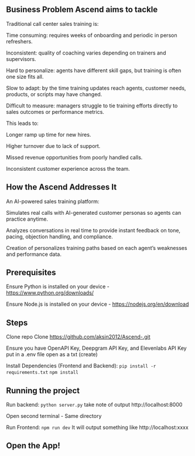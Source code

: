 ## Business Problem Ascend aims to tackle
Traditional call center sales training is:

Time consuming: requires weeks of onboarding and periodic in person refreshers.

Inconsistent: quality of coaching varies depending on trainers and supervisors.

Hard to personalize: agents have different skill gaps, but training is often one size fits all.

Slow to adapt: by the time training updates reach agents, customer needs, products, or scripts may have changed.

Difficult to measure: managers struggle to tie training efforts directly to sales outcomes or performance metrics.

This leads to:

Longer ramp up time for new hires.

Higher turnover due to lack of support.

Missed revenue opportunities from poorly handled calls.

Inconsistent customer experience across the team.

## How the Ascend Addresses It
An AI-powered sales training platform:

Simulates real calls with AI-generated customer personas so agents can practice anytime.

Analyzes conversations in real time to provide instant feedback on tone, pacing, objection handling, and compliance.

Creation of personalizes training paths based on each agent’s weaknesses and performance data.

## Prerequisites
Ensure Python is installed on your device - https://www.python.org/downloads/

Ensure Node.js is installed on your device - https://nodejs.org/en/download
## Steps
Clone repo Clone https://github.com/aksin2012/Ascend-.git

Ensure you have OpenAPI Key, Deepgram API Key, and Elevenlabs API Key put in a .env file open as a txt (create)
  
Install Dependencies (Frontend and Backend): 
`pip install -r requirements.txt`
`npm install`

## Running the project

Run backend: `python server.py`
take note of output http://localhost:8000

Open second terminal - Same directory

Run Frontend: `npm run dev`
It will output something like http://localhost:xxxx

## Open the App!
